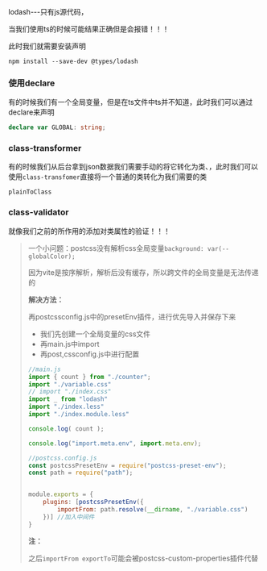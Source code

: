 lodash---只有js源代码，

当我们使用ts的时候可能结果正确但是会报错！！！

此时我们就需要安装声明

```
npm install --save-dev @types/lodash
```

### 使用declare

有的时候我们有一个全局变量，但是在ts文件中ts并不知道，此时我们可以通过declare来声明

```typescript
declare var GLOBAL: string;
```

### class-transformer

有的时候我们从后台拿到json数据我们需要手动的将它转化为类、，此时我们可以使用`class-transfomer`直接将一个普通的类转化为我们需要的类

`plainToClass`

### class-validator

就像我们之前的所作用的添加对类属性的验证！！！

> 一个小问题：postcss没有解析css全局变量`background: var(--globalColor);`
>
> 因为vite是按序解析，解析后没有缓存，所以跨文件的全局变量是无法传递的
>
> **解决方法：**
>
> 再postcssconfig.js中的presetEnv插件，进行优先导入并保存下来
>
> - 我们先创建一个全局变量的css文件
> - 再main.js中import
> - 再post,cssconfig.js中进行配置
>
> ```js
> //main.js
> import { count } from "./counter";
> import "./variable.css"
> // import "./index.css"
> import _ from "lodash"
> import "./index.less"
> import "./index.module.less"
> 
> console.log( count );
> 
> console.log("import.meta.env", import.meta.env);
> 
> //postcss.config.js
> const postcssPresetEnv = require("postcss-preset-env");
> const path = require("path");
> 
> 
> module.exports = {
>     plugins: [postcssPresetEnv({
>         importFrom: path.resolve(__dirname, "./variable.css")
>     })] //加入中间件
> }
> ```
>
> **注：**
>
> 之后`importFrom exportTo`可能会被postcss-custom-properties插件代替